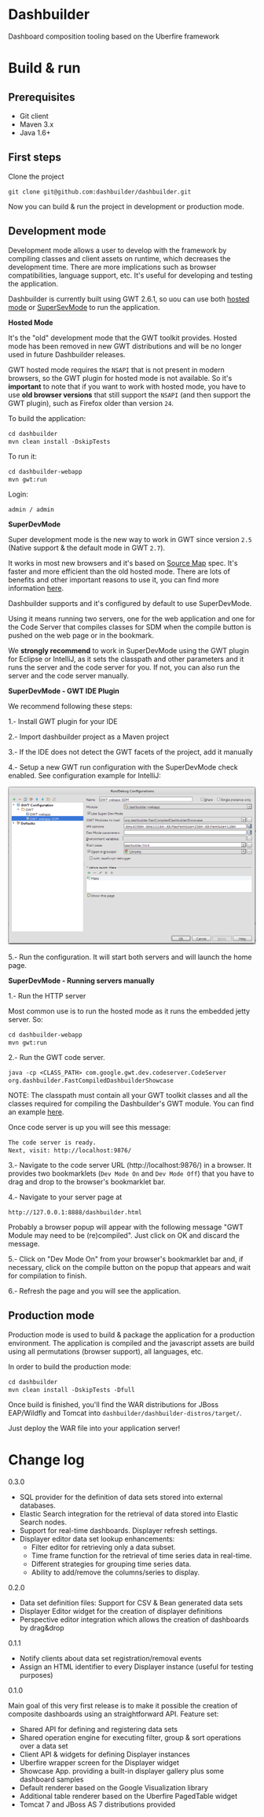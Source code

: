 Dashbuilder
===========

Dashboard composition tooling based on the Uberfire framework
 
Build & run
===========

Prerequisites
-------------
* Git client
* Maven 3.x 
* Java 1.6+

First steps
-----------

Clone the project

    git clone git@github.com:dashbuilder/dashbuilder.git
    
Now you can build & run the project in development or production mode.     

Development mode
----------------

Development mode allows a user to develop with the framework by compiling classes and client assets on runtime, which decreases the development time. There are more implications such as browser compatibilities, language support, etc. It's useful for developing and testing the application.                     

Dashbuilder is currently built using GWT 2.6.1, so uou can use both [hosted mode](http://www.gwtproject.org/doc/latest/DevGuideCompilingAndDebugging.html) or [SuperSevMode](http://www.gwtproject.org/articles/superdevmode.html) to run the application.             

**Hosted Mode** 

It's the "old" development mode that the GWT toolkit provides. Hosted mode has been removed in new GWT distributions and will be no longer used in future Dashbuilder releases.        

GWT hosted mode requires the <code>NSAPI</code> that is not present in modern browsers, so the GWT plugin for hosted mode is not available. So it's **important** to note that if you want to work with hosted mode, you have to use **old browser versions** that still support the <code>NSAPI</code> (and then support the GWT plugin), such as Firefox older than version <code>24</code>.                  

To build the application:

    cd dashbuilder
    mvn clean install -DskipTests

To run it:

    cd dashbuilder-webapp
    mvn gwt:run

Login:

    admin / admin

**SuperDevMode**

Super development mode is the new way to work in GWT since version <code>2.5</code> (Native support & the default mode in GWT <code>2.7</code>).                            

It works in most new browsers and it's based on [Source Map](https://docs.google.com/document/d/1U1RGAehQwRypUTovF1KRlpiOFze0b-_2gc6fAH0KY0k/edit?hl=en_US&pli=1&pli=1) spec. It's faster and more efficient than the old hosted mode. There are lots of benefits and other important reasons to use it, you can find more information [here](http://www.gwtproject.org/articles/superdevmode.html).             

Dashbuilder supports and it's configured by default to use SuperDevMode.                 

Using it means running two servers, one for the web application and one for the Code Server that compiles classes for SDM when the compile button is pushed on the web page or in the bookmark.

We **strongly recommend** to work in SuperDevMode using the GWT plugin for Eclipse or IntelliJ, as it sets the classpath and other parameters and it runs the server and the code server for you. If not, you can also run the server and the code server manually.         

**SuperDevMode - GWT IDE Plugin**

We recommend following these steps:

1.- Install GWT plugin for your IDE            

2.- Import dashbuilder project as a Maven project               

3.- If the IDE does not detect the GWT facets of the project, add it manually               

4.- Setup a new GWT run configuration with the SuperDevMode check enabled. See configuration example for IntelliJ:                    

![GWT run configuration for IntelliJ](doc/GWT_SDM_INTELLIJ.png)

5.- Run the configuration. It will start both servers and will launch the home page.

**SuperDevMode - Running servers manually**

1.- Run the HTTP server

Most common use is to run the hosted mode as it runs the embedded jetty server. So:               

    cd dashbuilder-webapp
    mvn gwt:run

2.- Run the GWT code server. 

    java -cp <CLASS_PATH> com.google.gwt.dev.codeserver.CodeServer org.dashbuilder.FastCompiledDashbuilderShowcase

NOTE: The classpath must contain all your GWT toolkit classes and all the classes required for compiling the Dashbuilder's GWT module. You can find an example [here](doc/gwt_code-server.sh).

Once code server is up you will see this message:
 
    The code server is ready.
    Next, visit: http://localhost:9876/

3.- Navigate to the code server URL (http://localhost:9876/) in a browser. It provides two bookmarklets (<code>Dev Mode On</code> and <code>Dev Mode Off</code>) that you have to drag and drop to the browser's bookmarklet bar.

4.- Navigate to your server page at 
    
    http://127.0.0.1:8888/dashbuilder.html

Probably a browser popup will appear with the following message "GWT Module may need to be (re)compiled". Just click on OK and discard the message.

5.- Click on "Dev Mode On" from your browser's bookmarklet bar and, if necessary, click on the compile button on the popup that appears and wait for compilation to finish.                
 
6.- Refresh the page and you will see the application.


Production mode
---------------

Production mode is used to build & package the application for a production environment. The application is compiled and the javascript assets are build using all permutations (browser support), all languages, etc.               

In order to build the production mode:

    cd dashbuilder
    mvn clean install -DskipTests -Dfull

Once build is finished, you'll find the WAR distributions for JBoss EAP/Wildfly and Tomcat into <code>dashbuilder/dashbuilder-distros/target/</code>.                
   
Just deploy the WAR file into your application server!                          


Change log
==========

0.3.0

* SQL provider for the definition of data sets stored into external databases.
* Elastic Search integration for the retrieval of data stored into Elastic Search nodes.
* Support for real-time dashboards. Displayer refresh settings.
* Displayer editor data set lookup enhancements:
  - Filter editor for retrieving only a data subset.
  - Time frame function for the retrieval of time series data in real-time.
  - Different strategies for grouping time series data.
  - Ability to add/remove the columns/series to display.

0.2.0

* Data set definition files: Support for CSV & Bean generated data sets
* Displayer Editor widget for the creation of displayer definitions
* Perspective editor integration which allows the creation of dashboards by drag&drop

0.1.1

* Notify clients about data set registration/removal events
* Assign an HTML identifier to every Displayer instance (useful for testing purposes)

0.1.0

Main goal of this very first release is to make it possible the creation of
composite dashboards using an straightforward API. Feature set:

* Shared API for defining and registering data sets
* Shared operation engine for executing filter, group & sort operations over a data set
* Client API & widgets for defining Displayer instances
* Uberfire wrapper screen for the Displayer widget
* Showcase App. providing a built-in displayer gallery plus some dashboard samples
* Default renderer based on the Google Visualization library
* Additional table renderer based on the Uberfire PagedTable widget
* Tomcat 7 and JBoss AS 7 distributions provided

